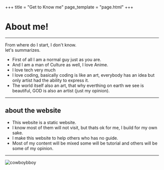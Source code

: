 +++
title = "Get to Know me"
page_template = "page.html"
+++

# About me!
---

From where do I start, I don't know. <br>
let's summarizes.
- First of all I am a normal guy just as you are.
- And I am a man of Culture as well, I love Anime.
- I love tech very much 
- I love coding, basically coding is like an art, everybody has an idea but only artist had the ability to express it.
- The world itself also an art, that why everthing on earth we see is beautiful, GOD is also an artist (just my opinion).
---
## about the website
- This website is a static website.
- I know most of them will not visit, but thats ok for me, I build for my own sake.
- I make this website to help others who has no guide.
- Most of my content will be mixed some will be tutorial and others will be some of my opinion.
---
![cowboybboy](https://media4.giphy.com/media/3XUbDJ3rPBK1y/giphy.gif?cid=ecf05e475icyk203e2gv9hd5d2uj0b8lmy4rpafqtg4wdorp&rid=giphy.gif&ct=g)



